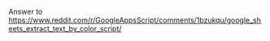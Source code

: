 Answer to https://www.reddit.com/r/GoogleAppsScript/comments/1bzukqu/google_sheets_extract_text_by_color_script/
